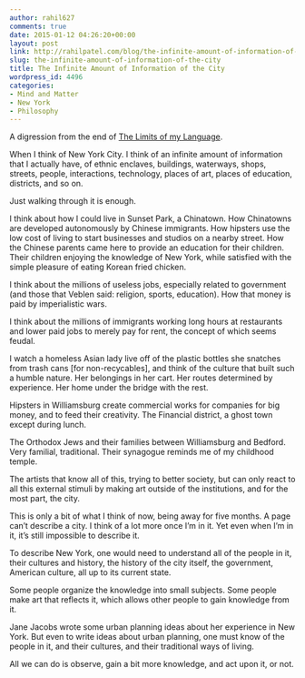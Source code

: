 ```yaml
---
author: rahil627
comments: true
date: 2015-01-12 04:26:20+00:00
layout: post
link: http://rahilpatel.com/blog/the-infinite-amount-of-information-of-the-city/
slug: the-infinite-amount-of-information-of-the-city
title: The Infinite Amount of Information of the City
wordpress_id: 4496
categories:
- Mind and Matter
- New York
- Philosophy
---
```


A digression from the end of [The Limits of my Language](http://www.rahilpatel.com/blog/the-limits-of-my-language).

When I think of New York City. I think of an infinite amount of information that I actually have, of ethnic enclaves, buildings, waterways, shops, streets, people, interactions, technology, places of art, places of education, districts, and so on.

Just walking through it is enough.

I think about how I could live in Sunset Park, a Chinatown. How Chinatowns are developed autonomously by Chinese immigrants. How hipsters use the low cost of living to start businesses and studios on a nearby street. How the Chinese parents came here to provide an education for their children. Their children enjoying the knowledge of New York, while satisfied with the simple pleasure of eating Korean fried chicken.

I think about the millions of useless jobs, especially related to government (and those that Veblen said: religion, sports, education). How that money is paid by imperialistic wars.

I think about the millions of immigrants working long hours at restaurants and lower paid jobs to merely pay for rent, the concept of which seems feudal.

I watch a homeless Asian lady live off of the plastic bottles she snatches from trash cans [for non-recycables], and think of the culture that built such a humble nature. Her belongings in her cart. Her routes determined by experience. Her home under the bridge with the rest.

Hipsters in Williamsburg create commercial works for companies for big money, and to feed their creativity. The Financial district, a ghost town except during lunch.

The Orthodox Jews and their families between Williamsburg and Bedford. Very familial, traditional. Their synagogue reminds me of my childhood temple.

The artists that know all of this, trying to better society, but can only react to all this external stimuli by making art outside of the institutions, and for the most part, the city.

This is only a bit of what I think of now, being away for five months. A page can’t describe a city. I think of a lot more once I’m in it. Yet even when I’m in it, it’s still impossible to describe it.

To describe New York, one would need to understand all of the people in it, their cultures and history, the history of the city itself, the government, American culture, all up to its current state.

Some people organize the knowledge into small subjects. Some people make art that reflects it, which allows other people to gain knowledge from it.

Jane Jacobs wrote some urban planning ideas about her experience in New York. But even to write ideas about urban planning, one must know of the people in it, and their cultures, and their traditional ways of living.

All we can do is observe, gain a bit more knowledge, and act upon it, or not.
